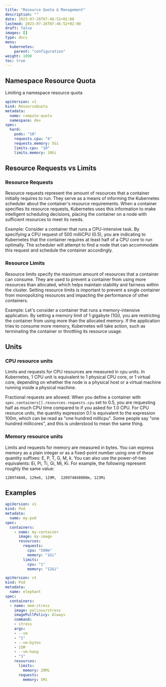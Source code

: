 ```yaml
---
title: "Resource Quota & Management"
description: ""
date: 2023-07-26T07:46:52+02:00
lastmod: 2023-07-26T07:46:52+02:00
draft: false
images: []
type: docs
menu:
  kubernetes:
    parent: "configuration"
weight: 1090
toc: true
---
```


## Namespace Resource Quota
Limiting a namespace resource quota
```yaml
apiVersion: v1
kind: ResourceQuota
metadata:
  name: compute-quota
  namespace: dev
spec:
  hard:
    pods: "10"
    requests.cpu: "4"
    requests.memory: 5Gi
    limits.cpu: "10"
    limits.memory: 10Gi
```
## Resource Requests vs Limits
### Resource Requests
Resource requests represent the amount of resources that a container initially requires to run. They serve as a means of informing the Kubernetes scheduler about the container's resource requirements. When a container specifies its resource requests, Kubernetes uses this information to make intelligent scheduling decisions, placing the container on a node with sufficient resources to meet its needs.

Example: Consider a container that runs a CPU-intensive task. By specifying a CPU request of 500 milliCPU (0.5), you are indicating to Kubernetes that the container requires at least half of a CPU core to run optimally. The scheduler will attempt to find a node that can accommodate this request and schedule the container accordingly.

### Resource Limits
Resource limits specify the maximum amount of resources that a container can consume. They are used to prevent a container from using more resources than allocated, which helps maintain stability and fairness within the cluster. Setting resource limits is important to prevent a single container from monopolizing resources and impacting the performance of other containers.

Example: Let's consider a container that runs a memory-intensive application. By setting a memory limit of 1 gigabyte (1Gi), you are restricting the container from using more than the allocated memory. If the application tries to consume more memory, Kubernetes will take action, such as terminating the container or throttling its resource usage.

## Units
### CPU resource units
Limits and requests for CPU resources are measured in cpu units. In Kubernetes, 1 CPU unit is equivalent to 1 physical CPU core, or 1 virtual core, depending on whether the node is a physical host or a virtual machine running inside a physical machine.

Fractional requests are allowed. When you define a container with `spec.containers[].resources.requests.cpu` set to 0.5, you are requesting half as much CPU time compared to if you asked for 1.0 CPU. For CPU resource units, the quantity expression 0.1 is equivalent to the expression 100m, which can be read as "one hundred millicpu". Some people say "one hundred millicores", and this is understood to mean the same thing.

### Memory resource units
Limits and requests for memory are measured in bytes. You can express memory as a plain integer or as a fixed-point number using one of these quantity suffixes: E, P, T, G, M, k. You can also use the power-of-two equivalents: Ei, Pi, Ti, Gi, Mi, Ki. For example, the following represent roughly the same value:

```
128974848, 129e6, 129M,  128974848000m, 123Mi
```

## Examples
```yaml
apiVersion: v1
kind: Pod
metadata:
  name: my-pod
spec:
  containers:
    - name: my-container
      image: my-image
      resources:
        requests:
          cpu: "500m"
          memory: "1Gi"
        limits:
          cpu: "1"
          memory: "12Gi"
```

```yaml
apiVersion: v1
kind: Pod
metadata:
  name: elephant
spec:
  containers:
  - name: mem-stress
    image: polinux/stress
    imagePullPolicy: Always
    command:
    - stress
    args:
    - --vm
    - "1"
    - --vm-bytes
    - 15M
    - --vm-hang
    - "1"
    resources:
      limits:
        memory: 20Mi
      requests:
        memory: 5Mi
```